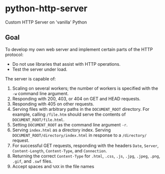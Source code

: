 # python-http-server
Custom HTTP Server on 'vanilla' Python

## Goal
To develop my own web server and implement certain parts of the HTTP protocol:
* Do not use libraries that assist with HTTP operations.
* Test the server under load.

The server is capable of:
1. Scaling on several workers; the number of workers is specified with the `-w` command line argument.
2. Responding with 200, 403, or 404 on GET and HEAD requests.
3. Responding with 405 on other requests.
4. Serving files with arbitrary paths in the `DOCUMENT_ROOT` directory. For example, calling `/file.htm` should serve the contents of `DOCUMENT_ROOT/file.html`.
5. Setting `DOCUMENT_ROOT` as the command line argument `-r`.
6. Serving `index.html` as a directory index. Serving `DOCUMENT_ROOT/directory/index.html` in response to a `/directory/` request.
7. For successful GET requests, responding with the headers `Date`, `Server`, `Content-Length`, `Content-Type`, and `Connection`.
8. Returning the correct `Content-Type` for `.html`, `.css`, `.js`, `.jpg`, `.jpeg`, `.png`, `.gif`, and `.swf` files.
9. Accept spaces and `%XX` in the file names
